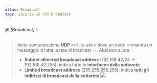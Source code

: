 ```yaml
---
alias: Broadcast
tags: 2022-12-16 PSR broadcast
---
```


###### @ [Broadcast] ::
> detta comunicazione **UDP** ==1-to-all== dove un nodo ==manda un messaggio a tutta la rete di bradcast==. Abbiamo allora:
> - **Subnet-directed broadcast address** (192.168.42/24 $\to$ 192.168.42.255): indica tutte le **interfacce della sottorete**
> - **Limited broadcast address** (255.255.255.255): indica **tutti gli indirizzi di broadcast della sottorete**
![](Uni/PSR/img/broadcast.png)